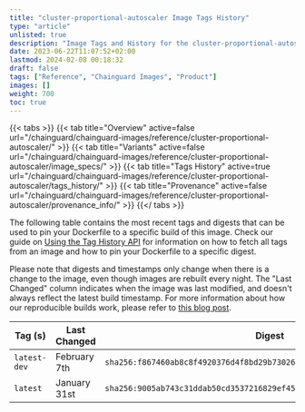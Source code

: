 ```yaml
---
title: "cluster-proportional-autoscaler Image Tags History"
type: "article"
unlisted: true
description: "Image Tags and History for the cluster-proportional-autoscaler Chainguard Image"
date: 2023-06-22T11:07:52+02:00
lastmod: 2024-02-08 00:18:32
draft: false
tags: ["Reference", "Chainguard Images", "Product"]
images: []
weight: 700
toc: true
---
```


{{< tabs >}}
{{< tab title="Overview" active=false url="/chainguard/chainguard-images/reference/cluster-proportional-autoscaler/" >}}
{{< tab title="Variants" active=false url="/chainguard/chainguard-images/reference/cluster-proportional-autoscaler/image_specs/" >}}
{{< tab title="Tags History" active=true url="/chainguard/chainguard-images/reference/cluster-proportional-autoscaler/tags_history/" >}}
{{< tab title="Provenance" active=false url="/chainguard/chainguard-images/reference/cluster-proportional-autoscaler/provenance_info/" >}}
{{</ tabs >}}

The following table contains the most recent tags and digests that can be used to pin your Dockerfile to a specific build of this image. Check our guide on [Using the Tag History API](/chainguard/chainguard-images/using-the-tag-history-api/) for information on how to fetch all tags from an image and how to pin your Dockerfile to a specific digest.

Please note that digests and timestamps only change when there is a change to the image, even though images are rebuilt every night. The "Last Changed" column indicates when the image was last modified, and doesn't always reflect the latest build timestamp. For more information about how our reproducible builds work, please refer to [this blog post](https://www.chainguard.dev/unchained/reproducing-chainguards-reproducible-image-builds).

| Tag (s)       | Last Changed | Digest                                                                    |
|---------------|--------------|---------------------------------------------------------------------------|
|  `latest-dev` | February 7th | `sha256:f867460ab8c8f4920376d4f8bd29b730267ea284abc60188c2fc0aecc39a8054` |
|  `latest`     | January 31st | `sha256:9005ab743c31ddab50cd3537216829ef45b79178868007627565bef06c52ab79` |

